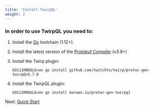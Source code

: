 ```yaml
---
title: 'Install TwirpQL'
weight: 2
---
```



### In order to use TwirpQL you need to:

1. Install the [Go](https://golang.org) toolchain (1.12+). 
2. Install the latest version of the [Protobuf Compiler](https://github.com/protocolbuffers/protobuf/releases) (v3.8+)
3. Install the Twirp plugin:

    `GO111MODULE=on go install github.com/twitchtv/twirp/protoc-gen-twirp@v5.7.0`

4. Install the TwirpQL plugin:

    `GO111MODULE=on go install marwan.io/protoc-gen-twirpql`

Next: [Quick Start](/docs/quick-start)